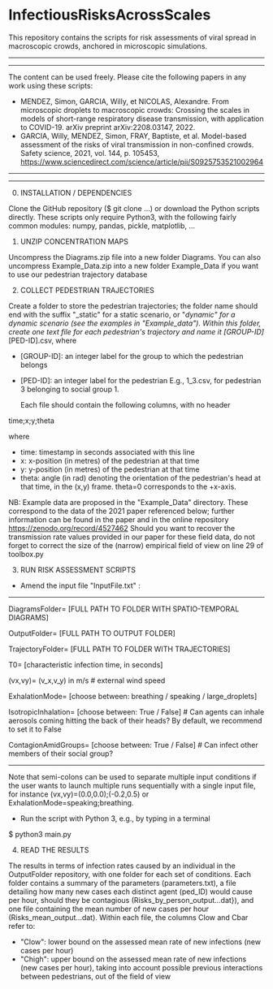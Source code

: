 # InfectiousRisksAcrossScales
This repository contains the scripts for risk assessments of viral spread in macroscopic crowds, anchored in microscopic simulations.
******************************************************
******************************************************
The content can be used freely. Please cite the following papers in any work using these scripts:
* MENDEZ, Simon, GARCIA, Willy, et NICOLAS, Alexandre. From microscopic droplets to macroscopic crowds: Crossing the scales in models of short-range respiratory disease transmission, with application to COVID-19. arXiv preprint arXiv:2208.03147, 2022.
* GARCIA, Willy, MENDEZ, Simon, FRAY, Baptiste, et al. Model-based assessment of the risks of viral transmission in non-confined crowds. Safety science, 2021, vol. 144, p. 105453, https://www.sciencedirect.com/science/article/pii/S0925753521002964
******************************************************
******************************************************

0) INSTALLATION / DEPENDENCIES

Clone the GitHub repository ($ git clone ...) or download the Python scripts directly.
These scripts only require Python3, with the following fairly common modules: numpy, pandas, pickle, matplotlib, ...

1) UNZIP CONCENTRATION MAPS

 Uncompress the Diagrams.zip file into a new folder Diagrams.
 You can also uncompress Example_Data.zip into a new folder Example_Data if you want to use our pedestrian trajectory database

2) COLLECT PEDESTRIAN TRAJECTORIES

Create a folder to store the pedestrian trajectories; the folder name should end with the suffix "_static" for a static scenario, or "_dynamic" for a dynamic scenario (see the examples in "Example_data").
Within this folder, create one text file for each pedestrian's trajectory and name it [GROUP-ID]_[PED-ID].csv, where
* [GROUP-ID]: an integer label for the group to which the pedestrian belongs 
* [PED-ID]: an integer label for the pedestrian 
E.g., 1_3.csv, for pedestrian 3 belonging to social group 1.

	Each file should contain the following columns, with no header
	
time;x;y;theta

where
* time: timestamp in seconds associated with this line
* x: x-position (in metres) of the pedestrian at that time
* y: y-position (in metres) of the pedestrian at that time
* theta: angle (in rad) denoting the orientation of the pedestrian's head at that time, in the (x,y) frame. theta=0 corresponds to the +x-axis.

NB: Example data are proposed in the "Example_Data" directory. These correspond to the data of the 2021 paper referenced below; further information can be found in the paper and in the online repository https://zenodo.org/record/4527462
Should you want to recover the transmission rate values provided in our paper for these field data, do not forget to correct the size of the (narrow) empirical field of view on line 29 of toolbox.py

3) RUN RISK ASSESSMENT SCRIPTS

* Amend the input file "InputFile.txt" : 
--------------------------------------
DiagramsFolder= [FULL PATH TO FOLDER WITH SPATIO-TEMPORAL DIAGRAMS]

OutputFolder= [FULL PATH TO OUTPUT FOLDER]

TrajectoryFolder= [FULL PATH TO FOLDER WITH TRAJECTORIES]

T0= [characteristic infection time, in seconds]

(vx,vy)= (v_x,v_y) in m/s # external wind speed

ExhalationMode= [choose between: breathing / speaking / large\_droplets]

IsotropicInhalation= [choose between: True / False] # Can agents can inhale aerosols coming hitting the back of their heads? By default, we recommend to set it to False

ContagionAmidGroups= [choose between: True / False] # Can infect other members of their social group?

--------------------------------------

Note that semi-colons can be used to separate multiple input conditions if the user wants to launch multiple runs sequentially with a single input file, for instance (vx,vy)=(0.0,0.0);(-0.2,0.5) or ExhalationMode=speaking;breathing.

* Run the script with Python 3, e.g., by typing in a terminal

$ python3 main.py

4) READ THE RESULTS

The results in terms of infection rates caused by an individual in the OutputFolder repository, with one folder for each set of conditions. Each folder contains a summary of the parameters (parameters.txt), a file detailing how many new cases each distinct agent (ped_ID) would cause per hour, should they be contagious (Risks_by_person_output...dat}), and one file containing the mean number of new cases per hour (Risks_mean_output...dat). Within each file, the columns Clow and Cbar refer to:
* "Clow": lower bound on the assessed mean rate of new infections (new cases per hour)
* "Chigh": upper bound on the assessed mean rate of new infections (new cases per hour), taking into account possible previous interactions between pedestrians, out of the field of view
